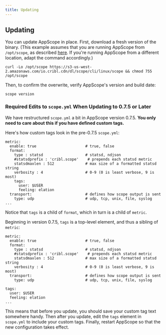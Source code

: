 ```yaml
---
title: Updating
---
```


## Updating

You can update AppScope in place. First, download a fresh version of the binary. (This example assumes that you are running AppScope from `/opt/scope`, as described [here](/docs/downloading#where-from). If you're running AppScope from a different location, adapt the command accordingly.) 

```
curl -Lo /opt/scope https://s3-us-west-2.amazonaws.com/io.cribl.cdn/dl/scope/cli/linux/scope && chmod 755 /opt/scope
```

Then, to confirm the overwrite, verify AppScope's version and build date:

```
scope version
```

### Required Edits to `scope.yml` When Updating to 0.7.5 or Later 

We have restructured `scope.yml` a bit in AppScope version 0.7.5. **You only need to care about this if you have defined custom tags.**

Here's how custom tags look in the pre-0.7.5 `scope.yml`:

```
metric:
  enable: true                      # true, false
  format:
    type : statsd                   # statsd, ndjson
    #statsdprefix : 'cribl.scope'    # prepends each statsd metric
    statsdmaxlen : 512              # max size of a formatted statsd string
    verbosity : 4                   # 0-9 (0 is least verbose, 9 is most)
    tags:
      user: $USER
      feeling: elation
  transport:                        # defines how scope output is sent
    type: udp                       # udp, tcp, unix, file, syslog
...
```

Notice that `tags` is a child of `format`, which in turn is a child of `metric`.

Beginning in version 0.7.5, `tags` is a top-level element, and thus a sibling of `metric`:

```
metric:
  enable: true                      # true, false
  format:
    type : statsd                   # statsd, ndjson
    #statsdprefix : 'cribl.scope'    # prepends each statsd metric
    statsdmaxlen : 512              # max size of a formatted statsd string
    verbosity : 4                   # 0-9 (0 is least verbose, 9 is most)
  transport:                        # defines how scope output is sent
    type: udp                       # udp, tcp, unix, file, syslog

tags:
  user: $USER
  feeling: elation
...
```
This means that before you update, you should save your custom tag text somewhere handy. Then after you update, edit the `tags` element in `scope.yml` to include your custom tags. Finally, restart AppScope so that the new configuration takes effect.
